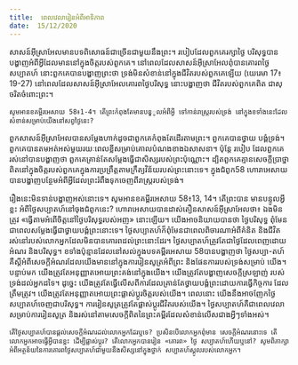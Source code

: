 ```yaml
---
title:  ពេលវេលារៀនអំពីអាទិភាព
date:  15/12/2020
---
```


សាសន៍អុីស្រាអែលមានបទពិសោធន៍ជាច្រើនជាមួយនឹងព្រះ។ របៀបដែលពួកគេរក្សាថ្ងៃ បរិសុទ្ធបានបង្ហាញអំពីអ្វីដែលមាននៅក្នុងចិត្តរបស់ពួកគេ។ នៅពេលដែលសាសន៍អុីស្រាអែលពុំបានគោរពថ្ងៃសប្បាតហ៍ នោះពួកគេបានបង្ហាញព្រះថា ទ្រង់មិនសំខាន់នៅក្នុងជីវិតរបស់ពួកគេឡើយ (យេរេមា 17៖19-27) នៅពេលដែលសាសន៍អុីស្រាអែលគោរពថ្ងៃបរិសុទ្ធ នោះបង្ហាញថា ជីវិតរបស់ពួកគេពិត ជាសុចរិតចំពោះព្រះ។

`សូមអានខគម្ពីរអេសាយ 58៖1-4។ តើព្រះកំពុងតែមានបនុ្ទូលអំពីអ្វី ទៅកាន់រាស្ត្ររបស់ទ្រង់ នៅក្នុងខទាំងនេះដែលសំខាន់សម្រាប់យើងនៅសព្វថ្ងៃនេះ?`

ពួកសាសន៍អុីស្រាអែលបានសម្តែងហាក់ដូចជាពួកគេកំពុងតែដើរតាមព្រះ។ ពួកគេបានថ្វាយ បង្គំទ្រង់។ ពួកគេបានតមអត់អស់មួយរយៈពេលខ្លីសម្រាប់គោលបំណងខាងឯសាសនា។ ប៉ុន្តែ របៀប ដែលពួកគេរស់នៅបានបង្ហាញថា ពួកគេគ្រាន់តែសម្តែងធ្វើជាសិស្សរបស់ព្រះប៉ុណ្ណោះ។ ដ្បិតពួកគេគ្មានសេចក្តីប្រាថ្នាពិតនៅក្នុងចិត្តរបស់ពួកគេក្នុងការប្រព្រឹត្តតាមក្រឹត្យវិន័យរបស់ព្រះនោះទេ។ ក្នុងជំពូក58 ហោរាអេសាយបានបង្ហាញបន្ថែមអំពីអ្វីដែលព្រះរំពឹងទុកចេញពីរាស្ត្ររបស់ទ្រង់។

រឿងនេះមិនទាន់បង្ហាញអស់នោះទេ។ សូមអានខគម្ពីរអេសាយ 58៖13, 14។ តើព្រះបាន មានបន្ទូលអ្វីខ្លះ អំពីថ្ងៃសប្បាតហ៍នៅចុងជំពូកនេះ? ហោរាអេសាយបានដាស់តឿនសាសន៍អុីស្រាអែលថា៖ ឯងមិនត្រូវ «ធ្វើតាមអំពើចិត្តនៅថ្ងៃបរិសុទ្ធរបស់អញ» នោះឡើយ។ យើងអាចនិយាយបានថា ថ្ងៃបរិសុទ្ធ ពុំមែនជាពេលសម្តែងធ្វើជាថ្វាយបង្គំព្រះនោះទេ។ ថ្ងៃសប្បាតហ៍ក៏ពុំមែនជាពេលពិចារណាអំពីគំនិត និងជីវិតរស់នៅរបស់លោកអ្នកដែលមិនបានគោរពដល់ព្រះនោះដែរ។ ថ្ងៃសប្បាតហ៍ត្រូវតែជាថ្ងៃដែលពេញដោយអំណរ និងបរិសុទ្ធ។ ខទាំងប៉ុន្មានដែលនៅសល់ក្នុងបទគម្ពីរអេសាយ 58បានបង្ហាញថា ថ្ងៃសប្បា-តហ៍ គឺស្តីអំពីសេចក្តីអំណរដែលយើងមាននៅក្នុងការរៀនសូត្រអំពីព្រះ និងផែនការរបស់ទ្រង់សម្រាប់ យើង។ បន្ទាប់មក យើងត្រូវតែអនុញ្ញាតអោយព្រះគង់នៅក្នុងយើង។ យើងត្រូវតែបង្ហាញសេចក្តីស្រឡាញ់ របស់ទ្រង់ដល់អ្នកដទៃ។ ដូច្នេះ យើងត្រូវតែធ្វើលើសពីការដែលគ្រាន់តែថ្វាយបង្គំព្រះដោយការធ្វើកិច្ចការ ដែលត្រឹមត្រូវ។ យើងត្រូវតែអនុញ្ញាតអោយព្រះផ្លាស់ប្តូរចិត្តរបស់យើង។ ពេលនោះ យើងនឹងអាចញែកថ្ងៃ សប្បាតហ៍ចេញជាបរិសុទ្ធ។ ការរៀនសូត្រត្រូវតែផ្លាស់ប្តូរជីវិតរបស់យើង។ ថ្ងៃសប្បាតហ៍គឺជាពេលវេលា សម្រាប់ការរៀនសូត្រ និងរស់នៅតាមសេចក្តីពិតនៃព្រះគម្ពីរដែលសំខាន់លើសជាងអ្វីៗទាំងអស់។

`តើថ្ងៃសប្បាតហ៍បានផ្តល់សេចក្តីអំណរដល់លោកអ្នកដែរឬទេ? ប្រសិនបើលោកអ្នកពុំមាន សេចក្តីអំណរនោះទេ តើលោកអ្នកអាចធ្វើអ្វីបានខ្លះ ដើម្បីផ្លាស់ប្តូរ? តើលោកអ្នកបានរៀន «គោរព» ថ្ងៃ សប្បាតហ៍ហើយឬនៅ? សូមពិភាក្សាអំពីអត្ថន័យនៃការគោរពថ្ងៃសប្បាតហ៍ជាមួយនឹងសិស្សនៅក្នុងថ្នាក់ សប្បាតហ៍ស្គូលរបស់លោកអ្នក។`